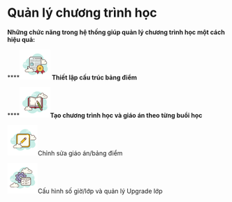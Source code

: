 # Quản lý chương trình học

**Những chức năng trong hệ thống giúp quản lý chương trình học một cách hiệu quả:**

****![](../../.gitbook/assets/2.document.png) **Thiết lập cấu trúc bảng điểm**

****![](../../.gitbook/assets/1.giaoantong.png)**Tạo chương trình học và giáo án theo từng buổi học**

![](../../.gitbook/assets/icons8-edit-70.png)Chỉnh sửa giáo án/bảng điểm

![](<../../.gitbook/assets/icons8-administrative-tools-70 (1).png>)Cấu hình số giờ/lớp và quản lý Upgrade lớp

